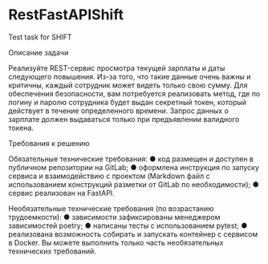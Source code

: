 # RestFastAPIShift
Test task for SHIFT

Описание задачи

Реализуйте REST-сервис просмотра текущей зарплаты и даты следующего повышения. 
Из-за того, что такие данные очень важны и критичны, каждый сотрудник может видеть только свою сумму. 
Для обеспечения безопасности, вам потребуется реализовать метод, где по логину и паролю сотрудника будет выдан 
секретный токен, который действует в течение определенного времени. Запрос данных о зарплате 
должен выдаваться только при предъявлении валидного токена. 

Требования к решению

Обязательные технические требования: 
    ● код размещен и доступен в публичном репозитории на GitLab;
    ● оформлена инструкция по запуску сервиса и взаимодействию с проектом (Markdown файл с использованием конструкций разметки от GitLab по
    необходимости);
    ● сервис реализован на FastAPI.

Необязательные технические требования (по возрастанию трудоемкости):
    ● зависимости зафиксированы менеджером зависимостей poetry;
    ● написаны тесты с использованием pytest;
    ● реализована возможность собирать и запускать контейнер с сервисом в Docker.
Вы можете выполнить только часть необязательных технических требований.

